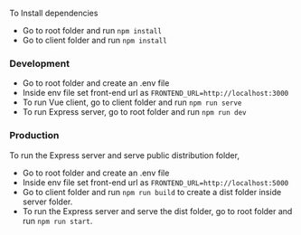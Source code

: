 To Install dependencies 
* Go to root folder and run `npm install`
* Go to client folder and run `npm install`

### Development
* Go to root folder and create an .env file
* Inside env file set front-end url as `FRONTEND_URL=http://localhost:3000`
* To run Vue client, go to client folder and run `npm run serve` 
* To run Express server, go to root folder and run `npm run dev` 

### Production
To run the Express server and serve public distribution folder, 
* Go to root folder and create an .env file
* Inside env file set front-end url as `FRONTEND_URL=http://localhost:5000`
* Go to client folder and run `npm run build` to create a dist folder inside server folder.
* To run the Express server and serve the dist folder, go to root folder and run `npm run start`.
